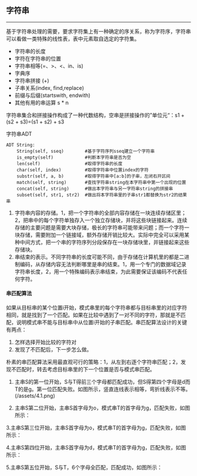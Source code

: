 ## 字符串

---

基于字符串处理的需要，要求字符集上有一种确定的序关系，称为字符序，字符串可以看做一类特殊的线性表，表中元素取自选定的字符集。

* 字符串的长度
* 字符在字符串的位置
* 字符串相等\(=、&gt;、&lt;、in、is\)
* 字典序
* 字符串拼接 \(+\)
* 子串关系\(index, find,replace\)
* 前缀与后缀\(startswith, endwith\)
* 其他有用的串运算 s \* n

字符串集合和拼接操作构成了一种代数结构，空串是拼接操作的”单位元“：s1 + \(s2 + s3\)=\(s1 + s2\) + s3

字符串ADT

```
ADT String:
    String(self, sseq)        #基于字符序列sseq建立一个字符串
    is_empty(self)            #判断本字符串是否为空
    len(self)                 #取得字符串的长度
    char(self, index)         #取得字符串中位置index的字符
    substr(self, a, b)        #取得字符串中[a:b]的子串，左闭右开区间
    match(self, string)       #查找字符串string在本字符串中第一个出现的位置
    concat(self, string)      #做出本字符串与另一字符串string的拼接串
    subset(self, str1, str2)  #做出将本字符串里的子串str1都替换为str2的结果串
```

1. 字符串内容的存储。1，把一个字符串的全部内容存储在一块连续存储区里；2，把串中的每个字符单独存入一个独立存储块，并将这些块链接起来。连续存储的主要问题是需要大块存储，极长的字符串可能带来问题；而一个字符一块存储，需要附加一个链接域，额外存储开销比较大。实际中完全可以采用某种中间方式，把一个串的字符序列分段保存在一块存储块里，并链接起来这些存储块。
2. 串结束的表示。不同字符串的长度可能不同，由于存储在计算机里的都是二进制编码，从存储内容无法判断哪里是串的结束。1，用一个专门的数据域记录字符串长度，2，用一个特殊编码表示串结束，为此需要保证该编码不代表任何字符。

#### 串匹配算法

如果从目标串的某个位置i开始，模式串里的每个字符串都与目标串里的对应字符相同，就是找到了一个匹配。如果在比较中遇到了一对不同的字符，那就是不匹配，说明模式串不能与目标串中从位置i开始的子串匹配。串匹配算法设计的关键有两点：

1. 怎样选择开始比较的字符对
2. 发现了不匹配后，下一步怎么做。

朴素的串匹配算法采用最直观可行的策略：1，从左到右逐个字符串匹配；2，发现不匹配时，转去考虑目标串里的下一个位置是否与模式串匹配。

1. 主串S的第一位开始，S与T得前三个字母都匹配成功，但S得第四个字母是d而T的是g。第一位匹配失败。如图所示，竖直连线表示相等，弯折线表示不等。
(/assets/4.1.png)

2. 主串S第二位开始，主串S首字母为o，模式串T的首字母为g，匹配失败，如图所示：

3.主串S第三位开始，主串S首字母为o，模式串T的首字母为g，匹配失败，如图所示：

4.主串S第四位开始，主串S首字母为d，模式串T的首字母为g，匹配失败，如图所示：

5.主串S第五位开始，S与T，6个字母全匹配，匹配成功，如图所示：

